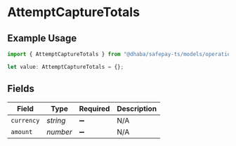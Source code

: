 # AttemptCaptureTotals

## Example Usage

```typescript
import { AttemptCaptureTotals } from "@dhaba/safepay-ts/models/operations";

let value: AttemptCaptureTotals = {};
```

## Fields

| Field              | Type               | Required           | Description        |
| ------------------ | ------------------ | ------------------ | ------------------ |
| `currency`         | *string*           | :heavy_minus_sign: | N/A                |
| `amount`           | *number*           | :heavy_minus_sign: | N/A                |